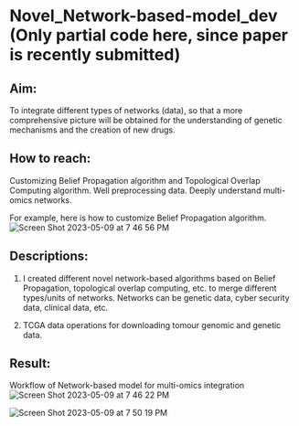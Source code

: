 # Novel_Network-based-model_dev (Only partial code here, since paper is recently submitted)

## Aim:
To integrate different types of networks (data), so that a more comprehensive picture will be obtained for the understanding of genetic mechanisms and the creation of new drugs.

## How to reach:
Customizing Belief Propagation algorithm and Topological Overlap Computing algorithm. Well preprocessing data. Deeply understand multi-omics networks.  

For example, here is how to customize Belief Propagation algorithm.  
![Screen Shot 2023-05-09 at 7 46 56 PM](https://github.com/btbbtzhang/Novel_Network-based-models_dev/assets/34163897/d6505d8d-2c6d-42c6-bd52-7ad624b07ec3)

## Descriptions:
1. I created different novel network-based algorithms based on Belief Propagation, topological overlap computing, etc. to merge different types/units of networks. Networks can be genetic data, cyber security data, clinical data, etc.

2. TCGA data operations for downloading tomour genomic and genetic data.

## Result:
Workflow of Network-based model for multi-omics integration  
![Screen Shot 2023-05-09 at 7 46 22 PM](https://github.com/btbbtzhang/Novel_Network-based-models_dev/assets/34163897/d4f62623-f882-4ac3-bfc3-19085416e825)


![Screen Shot 2023-05-09 at 7 50 19 PM](https://github.com/btbbtzhang/Novel_Network-based-models_dev/assets/34163897/64a4028f-b753-429f-8b5e-5e85d188c797)
